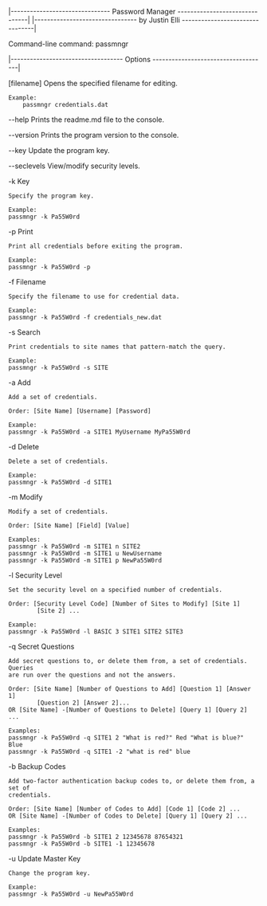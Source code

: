 |------------------------------- Password Manager -------------------------------|
|-------------------------------- by Justin Elli --------------------------------|

Command-line command: passmngr

|----------------------------------- Options ------------------------------------|

[filename]
	Opens the specified filename for editing.
	
	Example:
		passmngr credentials.dat

--help
	Prints the readme.md file to the console.

--version
	Prints the program version to the console.

--key
	Update the program key.

--seclevels
	View/modify security levels.

-k	Key

	Specify the program key.

	Example:
	passmngr -k Pa55W0rd

-p	Print

	Print all credentials before exiting the program.

	Example:
	passmngr -k Pa55W0rd -p

-f	Filename

	Specify the filename to use for credential data.

	Example:
	passmngr -k Pa55W0rd -f credentials_new.dat

-s	Search

	Print credentials to site names that pattern-match the query.

	Example:
	passmngr -k Pa55W0rd -s SITE

-a	Add

	Add a set of credentials.

	Order: [Site Name] [Username] [Password]

	Example:
	passmngr -k Pa55W0rd -a SITE1 MyUsername MyPa55W0rd

-d	Delete

	Delete a set of credentials.

	Example:
	passmngr -k Pa55W0rd -d SITE1

-m	Modify

	Modify a set of credentials.

	Order: [Site Name] [Field] [Value]

	Examples:
	passmngr -k Pa55W0rd -m SITE1 n SITE2
	passmngr -k Pa55W0rd -m SITE1 u NewUsername
	passmngr -k Pa55W0rd -m SITE1 p NewPa55W0rd

-l	Security Level

	Set the security level on a specified number of credentials.
	
	Order: [Security Level Code] [Number of Sites to Modify] [Site 1]
			[Site 2] ...
	
	Example:
	passmngr -k Pa55W0rd -l BASIC 3 SITE1 SITE2 SITE3

-q	Secret Questions

	Add secret questions to, or delete them from, a set of credentials. Queries
	are run over the questions and not the answers.

	Order: [Site Name] [Number of Questions to Add] [Question 1] [Answer 1]
			[Question 2] [Answer 2]...
	OR [Site Name] -[Number of Questions to Delete] [Query 1] [Query 2] ...

	Examples:
	passmngr -k Pa55W0rd -q SITE1 2 "What is red?" Red "What is blue?" Blue
	passmngr -k Pa55W0rd -q SITE1 -2 "what is red" blue

-b	Backup Codes

	Add two-factor authentication backup codes to, or delete them from, a set of
	credentials.

	Order: [Site Name] [Number of Codes to Add] [Code 1] [Code 2] ...
	OR [Site Name] -[Number of Codes to Delete] [Query 1] [Query 2] ...

	Examples:
	passmngr -k Pa55W0rd -b SITE1 2 12345678 87654321
	passmngr -k Pa55W0rd -b SITE1 -1 12345678

-u	Update Master Key

	Change the program key.
	
	Example:
	passmngr -k Pa55W0rd -u NewPa55W0rd